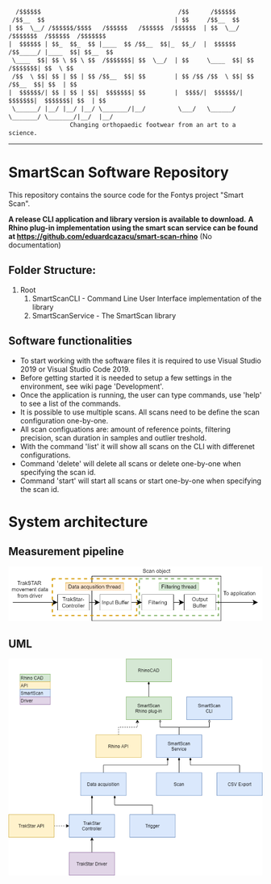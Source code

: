 ````
  /$$$$$$                                      /$$      /$$$$$$
 /$$__  $$                                    | $$     /$$__  $$
| $$  \__/ /$$$$$$/$$$$   /$$$$$$   /$$$$$$  /$$$$$$  | $$  \__/  /$$$$$$$  /$$$$$$  /$$$$$$$
|  $$$$$$ | $$_  $$_  $$ |____  $$ /$$__  $$|_  $$_/  |  $$$$$$  /$$_____/ |____  $$| $$__  $$
 \____  $$| $$ \ $$ \ $$  /$$$$$$$| $$  \__/  | $$     \____  $$| $$        /$$$$$$$| $$  \ $$
 /$$  \ $$| $$ | $$ | $$ /$$__  $$| $$        | $$ /$$ /$$  \ $$| $$       /$$__  $$| $$  | $$
|  $$$$$$/| $$ | $$ | $$|  $$$$$$$| $$        |  $$$$/|  $$$$$$/|  $$$$$$$|  $$$$$$$| $$  | $$
 \______/ |__/ |__/ |__/ \_______/|__/         \___/   \______/  \_______/ \_______/|__/  |__/
                 Changing orthopaedic footwear from an art to a science.
````
-----------------------------------------------------------------------------------------------------------------------------------------------------------------------------------
# SmartScan Software Repository
This repository contains the source code for the Fontys project "Smart Scan".

**A release CLI application and library version is available to download.**
**A Rhino plug-in implementation using the smart scan service can be found at https://github.com/eduardcazacu/smart-scan-rhino** (No documentation)

## Folder Structure:
1. Root
    1. SmartScanCLI - Command Line User Interface implementation of the library
    2. SmartScanService - The SmartScan library 

## Software functionalities
* To start working with the software files it is required to use Visual Studio 2019 or Visual Studio Code 2019.
* Before getting started it is needed to setup a few settings in the environment, see wiki page 'Development'.
* Once the application is running, the user can type commands, use 'help' to see a list of the commands.
* It is possible to use multiple scans. All scans need to be define the scan configuration one-by-one. 
* All scan configuations are: amount of reference points, filtering precision, scan duration in samples and outlier treshold.
* With the command 'list' it will show all scans on the CLI with differenet configurations.
* Command 'delete' will delete all scans or delete one-by-one when specifying the scan id.
* Command 'start' will start all scans or start one-by-one when specifying the scan id.

# System architecture

## Measurement pipeline
![Image of pipeline](Img/pipeline.png?raw=true)

## UML
![Image of architecture](Img/architecture.png?raw=true)
